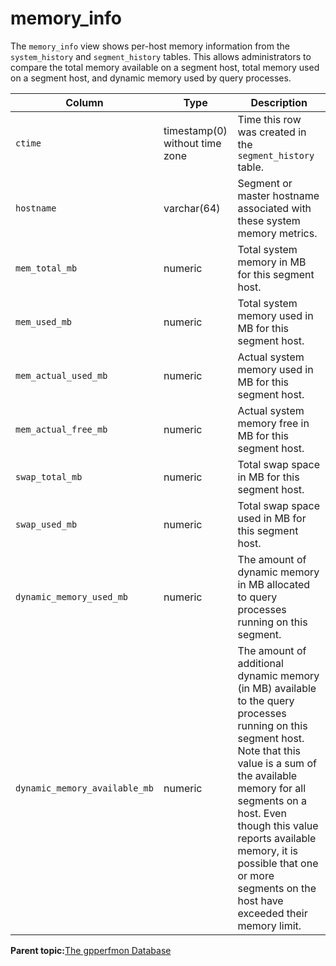 # memory\_info 

The `memory_info` view shows per-host memory information from the `system_history` and `segment_history` tables. This allows administrators to compare the total memory available on a segment host, total memory used on a segment host, and dynamic memory used by query processes.

|Column|Type|Description|
|------|----|-----------|
|`ctime`|timestamp\(0\) without time zone|Time this row was created in the `segment_history` table.|
|`hostname`|varchar\(64\)|Segment or master hostname associated with these system memory metrics.|
|`mem_total_mb`|numeric|Total system memory in MB for this segment host.|
|`mem_used_mb`|numeric|Total system memory used in MB for this segment host.|
|`mem_actual_used_mb`|numeric|Actual system memory used in MB for this segment host.|
|`mem_actual_free_mb`|numeric|Actual system memory free in MB for this segment host.|
|`swap_total_mb`|numeric|Total swap space in MB for this segment host.|
|`swap_used_mb`|numeric|Total swap space used in MB for this segment host.|
|`dynamic_memory_used_mb`|numeric|The amount of dynamic memory in MB allocated to query processes running on this segment.|
|`dynamic_memory_available_mb`|numeric|The amount of additional dynamic memory \(in MB\) available to the query processes running on this segment host. Note that this value is a sum of the available memory for all segments on a host. Even though this value reports available memory, it is possible that one or more segments on the host have exceeded their memory limit.|

**Parent topic:**[The gpperfmon Database](../gpperfmon/dbref.html)

